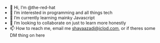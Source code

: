 - 👋 Hi, I’m @the-red-hat
- 👀 I’m interested in programming and all things tech
- 🌱 I’m currently learning mainky Javascript
- 💞️ I’m looking to collaborate on just to learn more honestly
- 📫 How to reach me, email me shayaazadi@iclod.com, or if theres some DM thing on here

<!---
the-red-hat/the-red-hat is a ✨ special ✨ repository because its `README.md` (this file) appears on your GitHub profile.
You can click the Preview link to take a look at your changes.
--->
